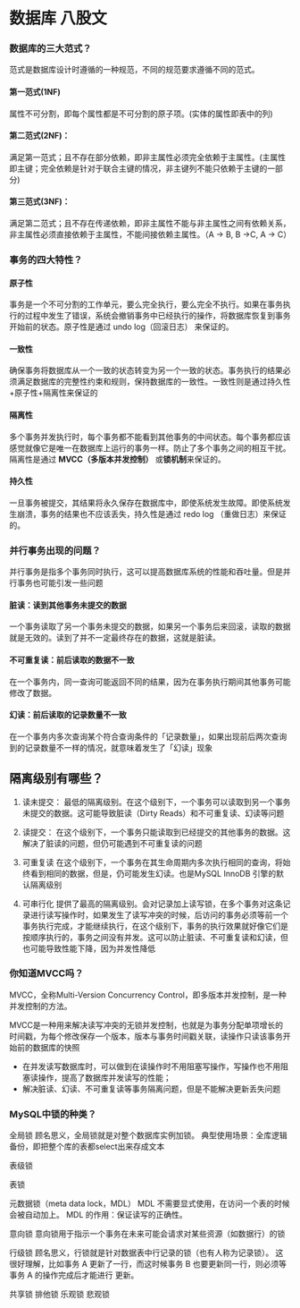# 数据库 八股文


### 数据库的三大范式？
范式是数据库设计时遵循的一种规范，不同的规范要求遵循不同的范式。

#### 第一范式(1NF)
属性不可分割，即每个属性都是不可分割的原子项。(实体的属性即表中的列)

#### 第二范式(2NF)：
满足第一范式；且不存在部分依赖，即非主属性必须完全依赖于主属性。(主属性即主键；完全依赖是针对于联合主键的情况，非主键列不能只依赖于主键的一部分)

#### 第三范式(3NF)：
满足第二范式；且不存在传递依赖，即非主属性不能与非主属性之间有依赖关系，非主属性必须直接依赖于主属性，不能间接依赖主属性。（A -> B, B ->C, A -> C）



### 事务的四大特性？

#### 原⼦性
事务是⼀个不可分割的⼯作单元，要么完全执⾏，要么完全不执⾏。如果在事务执⾏的过程中发⽣了错误，系统会撤销事务中已经执⾏的操作，将数据库恢复到事务开始前的状态。原⼦性是通过 undo log（回滚⽇志） 来保证的。

####  ⼀致性
确保事务将数据库从⼀个⼀致的状态转变为另⼀个⼀致的状态。事务执⾏的结果必须满⾜数据库的完整性约束和规则，保持数据库的⼀致性。⼀致性则是通过持久性+原⼦性+隔离性来保证的

#### 隔离性
多个事务并发执⾏时，每个事务都不能看到其他事务的中间状态。每个事务都应该感觉就像它是唯⼀在数据库上运⾏的事务⼀样。防⽌了多个事务之间的相互⼲扰。隔离性是通过 **MVCC（多版本并发控制）** 或**锁机制**来保证的。

#### 持久性
⼀旦事务被提交，其结果将永久保存在数据库中，即使系统发⽣故障。即使系统发⽣崩溃，事务的结果也不应该丢失，持久性是通过 redo log （重做⽇志）来保证的。

### 并行事务出现的问题？
并⾏事务是指多个事务同时执⾏，这可以提⾼数据库系统的性能和吞吐量。但是并⾏事务也可能引发⼀些问题

#### 脏读：读到其他事务未提交的数据
⼀个事务读取了另⼀个事务未提交的数据，如果另⼀个事务后来回滚，读取的数据就是⽆效的。读到了并不⼀定最终存在的数据，这就是脏读。

#### 不可重复读：前后读取的数据不⼀致
在⼀个事务内，同⼀查询可能返回不同的结果，因为在事务执⾏期间其他事务可能修改了数据。

#### 幻读：前后读取的记录数量不⼀致
在⼀个事务内多次查询某个符合查询条件的「记录数量」，如果出现前后两次查询到的记录数量不⼀样的情况，就意味着发⽣了「幻读」现象

## 隔离级别有哪些？

1. 读未提交：
最低的隔离级别。在这个级别下，⼀个事务可以读取到另⼀个事务未提交的数据。这可能导致脏读（Dirty Reads）和不可重复读、幻读等问题

2. 读提交：
在这个级别下，⼀个事务只能读取到已经提交的其他事务的数据。这解决了脏读的问题，但仍可能遇到不可重复读的问题

3. 可重复读
在这个级别下，⼀个事务在其⽣命周期内多次执⾏相同的查询，将始终看到相同的数据，但是，仍可能发⽣幻读。也是MySQL InnoDB 引擎的默认隔离级别

4. 可串⾏化
提供了最⾼的隔离级别。会对记录加上读写锁，在多个事务对这条记录进⾏读写操作时，如果发⽣了读写冲突的时候，后访问的事务必须等前⼀个事务执⾏完成，才能继续执⾏，在这个级别下，事务的执⾏效果就好像它们是按顺序执⾏的，事务之间没有并发。这可以防⽌脏读、不可重复读和幻读，但也可能导致性能下降，因为并发性降低

### 你知道MVCC吗？

MVCC，全称Multi-Version Concurrency Control，即多版本并发控制，是一种并发控制的方法。

MVCC是一种用来解决读写冲突的无锁并发控制，也就是为事务分配单项增长的时间戳，为每个修改保存一个版本，版本与事务时间戳关联，读操作只读该事务开始前的数据库的快照

- 在并发读写数据库时，可以做到在读操作时不用阻塞写操作，写操作也不用阻塞读操作，提高了数据库并发读写的性能；
- 解决脏读、幻读、不可重复读等事务隔离问题，但是不能解决更新丢失问题

### MySQL中锁的种类？

全局锁
顾名思义，全局锁就是对整个数据库实例加锁。
典型使⽤场景：全库逻辑备份，即把整个库的表都select出来存成⽂本

表级锁

表锁

元数据锁（meta data lock，MDL）
MDL 不需要显式使⽤，在访问⼀个表的时候会被⾃动加上。
MDL 的作⽤：保证读写的正确性。

意向锁
意向锁⽤于指示⼀个事务在未来可能会请求对某些资源（如数据⾏）的锁

⾏级锁
顾名思义，⾏锁就是针对数据表中⾏记录的锁（也有⼈称为记录锁）。
这很好理解，⽐如事务 A 更新了⼀⾏，⽽这时候事务 B 也要更新同⼀⾏，则必须等事务 A 的操作完成后才能进⾏
更新。

共享锁
排他锁
乐观锁
悲观锁

